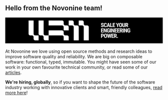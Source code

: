 ## Hello from the Novonine team!

[![Scale your engineering power](/profile/banner.jpg)](https://novonine.space/)

At Novonine we love using open source methods and research ideas to
improve software quality and reliability. We are big on composable
software: functional, typed, immutable. You might have seen some of
our work in your own favourite technical community, or read some of
our [articles](https://novonine.space/blog).

**We're hiring, globally**, so if you want to shape the future of the
software industry working with innovative clients and smart, friendly
colleagues, [read more here](https://novonine.space/careers)!
